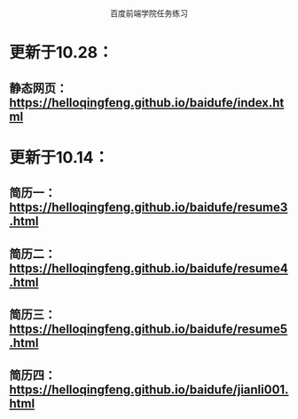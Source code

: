<center>百度前端学院任务练习</center>

# 更新于10.28：

## 静态网页：https://helloqingfeng.github.io/baidufe/index.html

# 更新于10.14：

## 简历一：https://helloqingfeng.github.io/baidufe/resume3.html

## 简历二：https://helloqingfeng.github.io/baidufe/resume4.html

## 简历三：https://helloqingfeng.github.io/baidufe/resume5.html

##  简历四：https://helloqingfeng.github.io/baidufe/jianli001.html